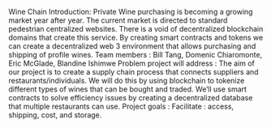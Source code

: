 Wine Chain
Introduction:
Private Wine purchasing is becoming a growing market year after year. The current market is directed to standard pedestrian centralized websites. There is a void of decentralized blockchain domains that create this service. By creating smart contracts and tokens we can create a decentralized web 3 environment that allows purchasing and shipping of profile wines.
Team members : Bill Tang, Domenic Chiaromonte, Eric McGlade, Blandine Ishimwe
Problem project will address : 
The aim of our project is to create a supply chain process that connects suppliers and restaurants/individuals. We will do this by using blockchain to tokenize different types of wines that can be bought and traded.
We’ll use smart contracts to solve efficiency issues by creating a decentralized database that multiple restaurants can use.
Project goals : 
Facilitate  : access, shipping, cost, and storage.
